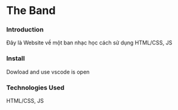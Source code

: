 # The Band

### Introduction
Đây là Website về một ban nhạc học cách sử dụng HTML/CSS, JS 

### Install
Dowload and use vscode is open

### Technologies Used 
HTML/CSS, JS
